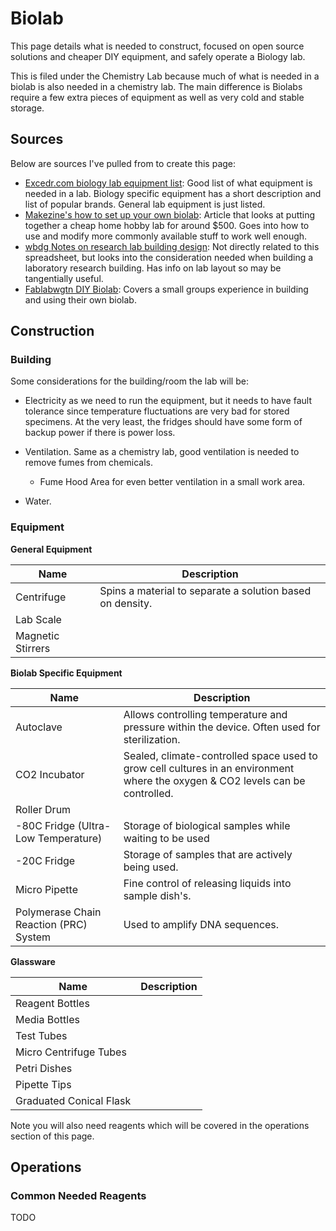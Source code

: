 # Biolab

This page details what is needed to construct, focused on open source solutions and cheaper DIY equipment, and safely operate a Biology lab.

This is filed under the Chemistry Lab because much of what is needed in a biolab is also needed in a chemistry lab. The main difference is Biolabs require a few extra pieces of equipment as well as very cold and stable storage.

## Sources

Below are sources I've pulled from to create this page:
* [Excedr.com biology lab equipment list](https://www.excedr.com/blog/biology-lab-equipment-list/):	Good list of what equipment is needed in a lab. Biology specific equipment has a short description and list of popular brands. General lab equipment is just listed.
* [Makezine's how to set up your own biolab](https://makezine.com/2017/04/11/how-to-set-up-your-own-lab/): Article that looks at putting together a cheap home hobby lab for around $500. Goes into how to use and modify more commonly available stuff to work well enough.
* [wbdg Notes on research lab building design](https://www.wbdg.org/building-types/research-facilities/research-laboratory): Not directly related to this spreadsheet, but looks into the consideration needed when building a laboratory research building. Has info on lab layout so may be tangentially useful.
* [Fablabwgtn DIY Biolab](https://fablabwgtn.github.io/DIY-biolab/lab/DIY-biolab.html): Covers a small groups experience in building and using their own biolab.

## Construction

### Building

Some considerations for the building/room the lab will be:

* Electricity as we need to run the equipment, but it needs to have fault tolerance since temperature fluctuations are very bad for stored specimens. At the very least, the fridges should have some form of backup power if there is power loss.

* Ventilation. Same as a chemistry lab, good ventilation is needed to remove fumes from chemicals.
    * Fume Hood Area for even better ventilation in a small work area.
    
* Water.

### Equipment

**General Equipment**

| Name            | Description |
|-----------------|----|
| Centrifuge      | Spins a material to separate a solution based on density. |
| Lab Scale       |  |
| Magnetic Stirrers | |

**Biolab Specific Equipment**

| Name            | Description |
|-----------------|----|
| Autoclave       | Allows controlling temperature and pressure within the device. Often used for sterilization. |
| CO2 Incubator   | Sealed, climate-controlled space used to grow cell cultures in an environment where the oxygen & CO2 levels can be controlled. |
| Roller Drum     | |
| -80C Fridge (Ultra-Low Temperature) | Storage of biological samples while waiting to be used |
| -20C Fridge     | Storage of samples that are actively being used. |
| Micro Pipette   | Fine control of releasing liquids into sample dish's. |
| Polymerase Chain Reaction (PRC) System | Used to amplify DNA sequences. |

**Glassware**

|Name|Description|
|----|-----------|
| Reagent Bottles | |
| Media Bottles | |
| Test Tubes | |
| Micro Centrifuge Tubes | |
| Petri Dishes | |
| Pipette Tips | |
| Graduated Conical Flask | |

Note you will also need reagents which will be covered in the operations section of this page.

## Operations

### Common Needed Reagents
TODO
